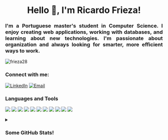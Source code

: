 <h1 align="center">Hello 👋, I'm Ricardo Frieza!</h1>
<h3 align="justify">I'm a Portuguese master's student in Computer Science. I enjoy creating web applications, working with databases, and learning about new technologies. I'm passionate about organization and always looking for smarter, more efficient ways to work.</h3>


<p align="left">
  <img src="https://komarev.com/ghpvc/?username=frieza28&label=Profile%20views&color=0e75b6&style=flat" alt="frieza28" />
</p>

### Connect with me:

[![LinkedIn](https://img.shields.io/badge/LinkedIn-0077B5?logo=linkedin&logoColor=white&style=plastic)](https://linkedin.com/in/ricardo-frieza)
[![Email](https://img.shields.io/badge/Email-D14836?logo=gmail&logoColor=white&style=plastic)](mailto:ricardo_frieza2@sapo.pt)



### Languages and Tools

<p align="left">
  <img src="https://img.shields.io/badge/Bootstrap-563D7C?style=plastic&logo=bootstrap&logoColor=white" />
  <img src="https://img.shields.io/badge/C-00599C?style=plastic&logo=c&logoColor=white" />
  <img src="https://img.shields.io/badge/Cassandra-1287B1?style=plastic&logo=apache-cassandra&logoColor=white" />
  <img src="https://img.shields.io/badge/CSS3-1572B6?style=plastic" />
  <img src="https://img.shields.io/badge/Docker-2496ED?style=plastic&logo=docker&logoColor=white" />
  <img src="https://img.shields.io/badge/HTML5-E34F26?style=plastic&logo=html5&logoColor=white" />
  <img src="https://img.shields.io/badge/MySQL-4479A1?style=plastic&logo=mysql&logoColor=white" />
  <img src="https://img.shields.io/badge/Node.js-339933?style=plastic&logo=node.js&logoColor=white" />
  <img src="https://img.shields.io/badge/PostgreSQL-4169E1?style=plastic&logo=postgresql&logoColor=white" />
  <img src="https://img.shields.io/badge/Python-3776AB?style=plastic&logo=python&logoColor=white" />
  <img src="https://img.shields.io/badge/Vue.js-4FC08D?style=plastic&logo=vue.js&logoColor=white" />
</p>

<details>
  <summary><h3> Some GitHub Stats! </h3></summary> 
  <p align="center">
    <img src="https://github-readme-streak-stats.herokuapp.com/?user=frieza28&theme=github_dark" alt="frieza28" />
  </p>
  <p align="center">
    <img src="https://github-readme-stats.vercel.app/api/top-langs?username=frieza28&show_icons=true&locale=en&layout=compact&theme=github_dark" alt="frieza28" />
  </p>
</details>
